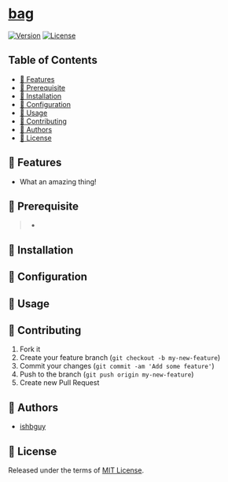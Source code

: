 # [bag](https://github.com/ishbguy/bag)

[![Version][versvg]][ver] [![License][licsvg]][lic]

[versvg]: https://img.shields.io/badge/version-v0.0.1-lightgrey.svg
[ver]: https://img.shields.io/badge/version-v0.0.1-lightgrey.svg
[licsvg]: https://img.shields.io/badge/license-MIT-green.svg
[lic]: https://github.com/ishbguy/bag/blob/master/LICENSE

## Table of Contents

+ [:art: Features](#art-features)
+ [:straight_ruler: Prerequisite](#straight_ruler-prerequisite)
+ [:rocket: Installation](#rocket-installation)
+ [:memo: Configuration](#memo-configuration)
+ [:notebook: Usage](#notebook-usage)
+ [:hibiscus: Contributing](#hibiscus-contributing)
+ [:boy: Authors](#boy-authors)
+ [:scroll: License](#scroll-license)

## :art: Features

+ What an amazing thing!

## :straight_ruler: Prerequisite

> +

## :rocket: Installation

## :memo: Configuration

## :notebook: Usage

## :hibiscus: Contributing

1. Fork it
2. Create your feature branch (`git checkout -b my-new-feature`)
3. Commit your changes (`git commit -am 'Add some feature'`)
4. Push to the branch (`git push origin my-new-feature`)
5. Create new Pull Request

## :boy: Authors

+ [ishbguy](https://github.com/ishbguy)

## :scroll: License

Released under the terms of [MIT License](https://opensource.org/licenses/MIT).
